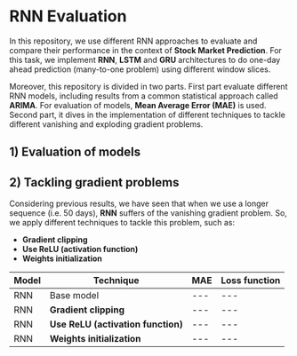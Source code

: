 # RNN Evaluation

In this repository, we use different RNN approaches to evaluate and compare their performance in the context of **Stock Market Prediction**. For this task, we implement **RNN**, **LSTM** and **GRU** architectures to do one-day ahead prediction (many-to-one problem) using different window slices. 

Moreover, this repository is divided in two parts. First part evaluate different RNN models, including results from a common statistical approach called **ARIMA**. For evaluation of models, **Mean Average Error (MAE)** is used. Second part, it dives in the implementation of different techniques to tackle different vanishing and exploding gradient problems.

## 1) Evaluation of models


## 2) Tackling gradient problems

Considering previous results, we have seen that when we use a longer sequence (i.e. 50 days), **RNN** suffers of the vanishing gradient problem. So, we apply different techniques to tackle this problem, such as:
 
* **Gradient clipping**
* **Use ReLU (activation function)**
* **Weights initialization**

| Model | Technique | MAE |Loss function|
| ----- | --------- |-----|-------------|          
|RNN    | Base model              |    ---          |     ---          |
|RNN    | **Gradient clipping** |    ---          |     ---          |
|RNN    |  **Use ReLU (activation function)** |    ---          |     ---          |
|RNN    | **Weights initialization** |    ---          |     ---          |





